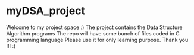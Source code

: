 # myDSA_project
Welcome to my project space :)
The project contains the Data Structure Algorithm programs
The repo will have some bunch of files coded in C programming language
Please use it for only learning purpose.
Thank you !!! :)
